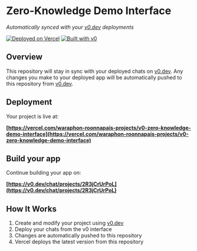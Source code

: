 # Zero-Knowledge Demo Interface

*Automatically synced with your [v0.dev](https://v0.dev) deployments*

[![Deployed on Vercel](https://img.shields.io/badge/Deployed%20on-Vercel-black?style=for-the-badge&logo=vercel)](https://vercel.com/waraphon-roonnapais-projects/v0-zero-knowledge-demo-interface)
[![Built with v0](https://img.shields.io/badge/Built%20with-v0.dev-black?style=for-the-badge)](https://v0.dev/chat/projects/2R3jCrUrPoL)

## Overview

This repository will stay in sync with your deployed chats on [v0.dev](https://v0.dev).
Any changes you make to your deployed app will be automatically pushed to this repository from [v0.dev](https://v0.dev).

## Deployment

Your project is live at:

**[https://vercel.com/waraphon-roonnapais-projects/v0-zero-knowledge-demo-interface](https://vercel.com/waraphon-roonnapais-projects/v0-zero-knowledge-demo-interface)**

## Build your app

Continue building your app on:

**[https://v0.dev/chat/projects/2R3jCrUrPoL](https://v0.dev/chat/projects/2R3jCrUrPoL)**

## How It Works

1. Create and modify your project using [v0.dev](https://v0.dev)
2. Deploy your chats from the v0 interface
3. Changes are automatically pushed to this repository
4. Vercel deploys the latest version from this repository